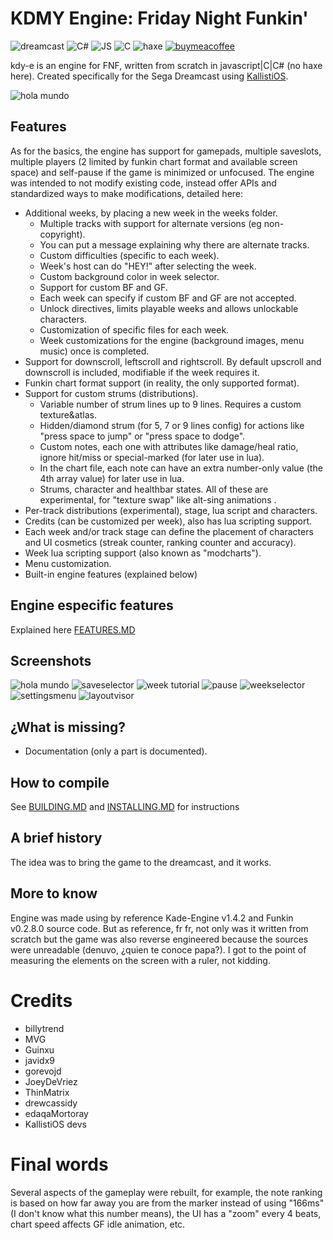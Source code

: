 
# KDMY Engine: Friday Night Funkin'

![dreamcast](https://img.shields.io/badge/dreamcast%20build-success-green) ![C#](https://img.shields.io/badge/contains-C%23-informational) ![JS](https://img.shields.io/badge/contains-Javascript-informational) ![C](https://img.shields.io/badge/contains-C-informational) ![haxe](https://img.shields.io/badge/contains%20haxe%3F-haxen't-inactive) [![buymeacoffee](https://img.shields.io/badge/-buy_me_a%C2%A0coffee-gray?logo=buy-me-a-coffee)](https://www.buymeacoffee.com/kapodamy)

kdy-e is an engine for FNF, written from scratch in javascript|C|C# (no haxe here). Created specifically for the Sega Dreamcast using [KallistiOS](https://github.com/KallistiOS/KallistiOS).

![hola mundo](./test%20files/kdmy%20pics/logo.PNG)

## Features

As for the basics, the engine has support for gamepads, multiple saveslots, multiple players (2 limited by funkin chart format and available screen space) and self-pause if the game is minimized or unfocused. The engine was intended to not modify existing code, instead offer APIs and standardized ways to make modifications, detailed here:

* Additional weeks, by placing a new week in the weeks folder.
  * Multiple tracks with support for alternate versions (eg non-copyright).
  * You can put a message explaining why there are alternate tracks.
  * Custom difficulties (specific to each week).
  * Week's host can do "HEY!" after selecting the week.
  * Custom background color in week selector.
  * Support for custom BF and GF.
  * Each week can specify if custom BF and GF are not accepted.
  * Unlock directives, limits playable weeks and allows unlockable characters.
  * Customization of specific files for each week.
  * Week customizations for the engine (background images, menu music) once is completed.
* Support for downscroll, leftscroll and rightscroll. By default upscroll and downscroll is included, modifiable if the week requires it.
* Funkin chart format support (in reality, the only supported format).
* Support for custom strums (distributions).
  * Variable number of strum lines up to 9 lines. Requires a custom texture&atlas.
  * Hidden/diamond strum (for 5, 7 or 9 lines config) for actions like "press space to jump" or "press space to dodge".
  * Custom notes, each one with attributes like damage/heal ratio, ignore hit/miss or special-marked (for later use in lua).
  * In the chart file, each note can have an extra number-only value (the 4th array value) for later use in lua.
  * Strums, character and healthbar states. All of these are experimental, for "texture swap" like alt-sing animations .
* Per-track distributions (experimental), stage, lua script and characters.
* Credits (can be customized per week), also has lua scripting support.
* Each week and/or track stage can define the placement of characters and UI cosmetics (streak counter, ranking counter and accuracy).
* Week lua scripting support (also known as "modcharts").
* Menu customization.
* Built-in engine features (explained below)

## Engine especific features

Explained here [FEATURES.MD](FEATURES.MD "FEATURES.MD")

## Screenshots

![hola mundo](./test%20files/kdmy%20pics/savedata.PNG)
![saveselector](test%20files/kdmy%20pics/screenshots/saveselector.png)
![week tutorial](test%20files/kdmy%20pics/screenshots/week%20tutorial.png)
![pause](test%20files/kdmy%20pics/screenshots/pause.png)
![weekselector](test%20files/kdmy%20pics/screenshots/weekselector.png)
![settingsmenu](test%20files/kdmy%20pics/screenshots/2022-10-28T220952.760.png)
![layoutvisor](test%20files/kdmy%20pics/screenshots/Opera%20Captura%20de%20pantalla_2023-07-07_012455_kdmy_engine_layout_visor.html.png)

## ¿What is missing?

* Documentation (only a part is documented).

## How to compile

See [BUILDING.MD](BUILDING.MD "BUILDING.MD") and [INSTALLING.MD](INSTALLING.MD "INSTALLING.MD") for instructions

## A brief history

The idea was to bring the game to the dreamcast, and it works.

## More to know

Engine was made using by reference Kade-Engine v1.4.2 and Funkin v0.2.8.0 source code. But as reference, fr fr, not only was it written from scratch but the game was also reverse engineered because the sources were unreadable (denuvo, ¿quien te conoce papa?). I got to the point of measuring the elements on the screen with a ruler, not kidding.

# Credits

* billytrend
* MVG
* Guinxu
* javidx9
* gorevojd
* JoeyDeVriez
* ThinMatrix
* drewcassidy
* edaqaMortoray
* KallistiOS devs

# Final words

Several aspects of the gameplay were rebuilt, for example, the note ranking is based on how far away you are from the marker instead of using "166ms" (I don't know what this number means), the UI has a "zoom" every 4 beats, chart speed affects GF idle animation, etc.
